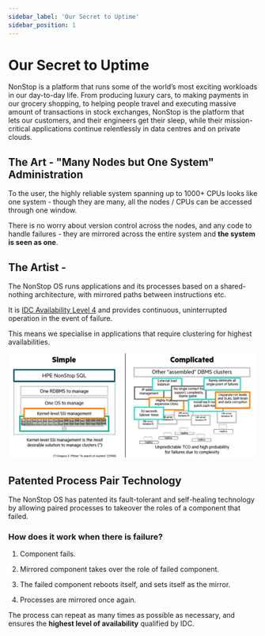 ```yaml
---
sidebar_label: 'Our Secret to Uptime'
sidebar_position: 1
---
```


# Our Secret to Uptime

NonStop is a platform that runs some of the world’s most exciting workloads in our day-to-day life. From producing luxury cars, to making payments in our grocery shopping, to helping people travel and executing massive amount of transactions in stock exchanges, NonStop is the platform that lets our customers, and their engineers get their sleep, while their mission-critical applications continue relentlessly in data centres and on private clouds.


## The Art - "Many Nodes but One System" Administration

To the user, the highly reliable system spanning up to 1000+ CPUs looks like one system - though they are many, all the nodes / CPUs can be accessed through one window.

There is no worry about version control across the nodes, and any code to handle failures - they are mirrored across the entire system and **the system is seen as one**.

## The Artist - 
The NonStop OS runs applications and its processes based on a shared-nothing architecture, with mirrored paths between instructions etc.

It is [IDC Availability Level 4](https://blog.stratus.com/what-exactly-is-high-availability-anyway/#:~:text=Zero%20End%20User%20Impact%20(No%20Downtime%20%E2%80%93%20IDC%20calls%20this%20AL4)&text=This%20means%20that%20there%20is,the%20event%20of%20a%20failure) and provides continuous, uninterrupted operation in the event of failure.

This means we specialise in applications that require clustering for highest availabilities.

![Simplicity is Best](/img/simplicity.PNG)

## Patented Process Pair Technology

The NonStop OS has patented its fault-tolerant and self-healing technology by allowing paired processes to takeover the roles of a component that failed.

### How does it work when there is failure?

1. Component fails.

2. Mirrored component takes over the role of failed component. 

3. The failed component reboots itself, and sets itself as the mirror.

4. Processes are mirrored once again.

The process can repeat as many times as possible as necessary, and ensures the **highest level of availability** qualified by IDC.


